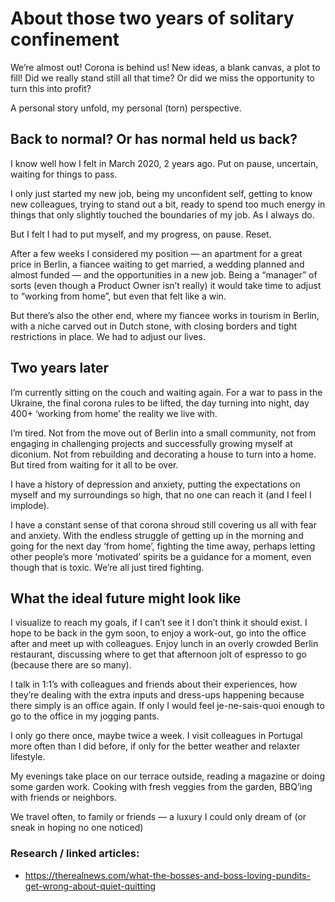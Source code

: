 # About those two years of solitary confinement
We’re almost out! Corona is behind us! New ideas, a blank canvas, a plot to fill! Did we really stand still all that time? Or did we miss the opportunity to turn this into profit?

A personal story unfold, my personal (torn) perspective.

## Back to normal? Or has normal held us back?
I know well how I felt in March 2020, 2 years ago. Put on pause, uncertain, waiting for things to pass.

I only just started my new job, being my unconfident self, getting to know new colleagues, trying to stand out a bit, ready to spend too much energy in things that only slightly touched the boundaries of my job. As I always do.

But I felt I had to put myself, and my progress, on pause. Reset.

After a few weeks I considered my position — an apartment for a great price in Berlin, a fiancee waiting to get married, a wedding planned and almost funded — and the opportunities in a new job. 
Being a “manager” of sorts (even though a Product Owner isn’t really) it would take time to adjust to “working from home”, but even that felt like a win.

But there’s also the other end, where my fiancee works in tourism in Berlin, with a niche carved out in Dutch stone, with closing borders and tight restrictions in place. We had to adjust our lives.

## Two years later
I’m currently sitting on the couch and waiting again. For a war to pass in the Ukraine, the final corona rules to be lifted, the day turning into night, day 400+ ‘working from home’ the reality we live with.

I’m tired. Not from the move out of Berlin into a small community, not from engaging in challenging projects and successfully growing myself at diconium. Not from rebuilding and decorating a house to turn into a home. But tired from waiting for it all to be over.

I have a history of depression and anxiety, putting the expectations on myself and my surroundings so high, that no one can reach it (and I feel I implode). 

I have a constant sense of that corona shroud still covering us all with fear and anxiety. With the endless struggle of getting up in the morning and going for the next day ‘from home’, fighting the time away, perhaps letting other people’s more ‘motivated’ spirits be a guidance for a moment, even though that is toxic. We’re all just tired fighting.

## What the ideal future might look like
I visualize to reach my goals, if I can’t see it I don’t think it should exist. I hope to be back in the gym soon, to enjoy a work-out, go into the office after and meet up with colleagues. Enjoy lunch in an overly crowded Berlin restaurant, discussing where to get that afternoon jolt of espresso to go (because there are so many).

I talk in 1:1’s with colleagues and friends about their experiences, how they’re dealing with the extra inputs and dress-ups happening because there simply is an office again. If only I would feel je-ne-sais-quoi enough to go to the office in my jogging pants.

I only go there once, maybe twice a week. I visit colleagues in Portugal more often than I did before, if only for the better weather and relaxter lifestyle. 

My evenings take place on our terrace outside, reading a magazine or doing some garden work. Cooking with fresh veggies from the garden, BBQ’ing with friends or neighbors. 

We travel often, to family or friends — a luxury I could only dream of (or sneak in hoping no one noticed) 

### Research / linked articles:
* https://therealnews.com/what-the-bosses-and-boss-loving-pundits-get-wrong-about-quiet-quitting